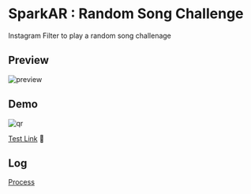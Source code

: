# SparkAR : Random Song Challenge
Instagram Filter to play a random song challenage

## Preview
![preview](https://miro.medium.com/max/640/0*We9OQ2sccTuDWH5Z.gif)

## Demo
![qr](https://miro.medium.com/max/720/1*gvtkvYGE7WsbgYUsYxVKUg.png)

[Test Link](https://www.instagram.com/ar/610228203364060/?ch=N2M0OWY4MmNmN2MzMThiMzM5N2U2ZTIwZTcxZmMxZWY%3D) :pinching_hand:	

## Log
[Process](https://ckmjanet.medium.com/spark-ar-random-song-8446c08d96f6)
